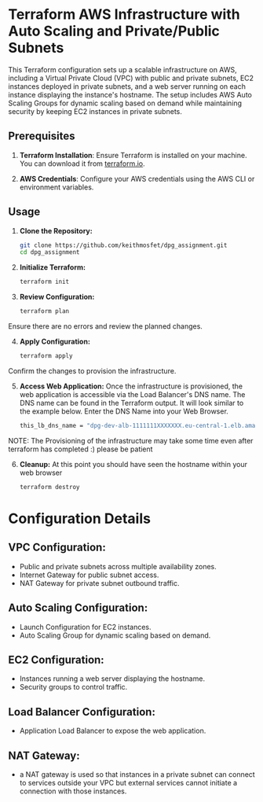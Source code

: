 # Terraform AWS Infrastructure with Auto Scaling and Private/Public Subnets

This Terraform configuration sets up a scalable infrastructure on AWS, including a Virtual Private Cloud (VPC) with public and private subnets, EC2 instances deployed in private subnets, and a web server running on each instance displaying the instance's hostname. The setup includes AWS Auto Scaling Groups for dynamic scaling based on demand while maintaining security by keeping EC2 instances in private subnets.

## Prerequisites

1. **Terraform Installation**: Ensure Terraform is installed on your machine. You can download it from [terraform.io](https://www.terraform.io/downloads.html).

2. **AWS Credentials**: Configure your AWS credentials using the AWS CLI or environment variables.

## Usage

1. **Clone the Repository:**

   ```bash
   git clone https://github.com/keithmosfet/dpg_assignment.git
   cd dpg_assignment


2. **Initialize Terraform:**

   ```bash
   terraform init

3. **Review Configuration:**

   ```bash
   terraform plan
Ensure there are no errors and review the planned changes.

4. **Apply Configuration:**

   ```bash
   terraform apply

Confirm the changes to provision the infrastructure.

5. **Access Web Application:**
   Once the infrastructure is provisioned, the web application is accessible via the Load Balancer's DNS name. The DNS name can be found in the Terraform output. It will look similar to the example below. Enter the DNS Name into your Web Browser.

   ```bash
   this_lb_dns_name = "dpg-dev-alb-1111111XXXXXXX.eu-central-1.elb.amazonaws.com"

NOTE: The Provisioning of the infrastructure may take some time even after terraform has completed :) please be patient

6. **Cleanup:**
At this point you should have seen the hostname within your web browser
   ```bash
   terraform destroy

# Configuration Details

## VPC Configuration:

- Public and private subnets across multiple availability zones.
- Internet Gateway for public subnet access.
- NAT Gateway for private subnet outbound traffic.

## Auto Scaling Configuration:

- Launch Configuration for EC2 instances.
- Auto Scaling Group for dynamic scaling based on demand.

## EC2 Configuration:

- Instances running a web server displaying the hostname.
- Security groups to control traffic.

## Load Balancer Configuration:

- Application Load Balancer to expose the web application.

## NAT Gateway:

- a NAT gateway is used so that instances in a private subnet can connect to services outside your VPC but external services cannot initiate a connection with those instances.




